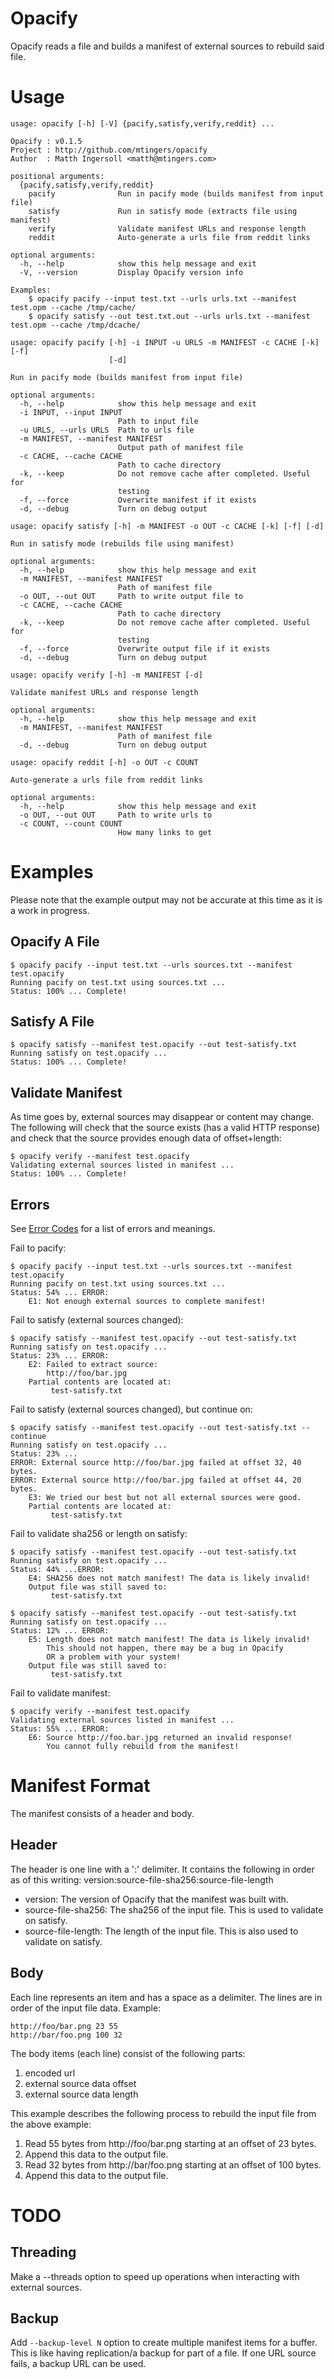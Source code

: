 # Opacify

Opacify reads a file and builds a manifest of external sources to rebuild said file.

# Usage
```
usage: opacify [-h] [-V] {pacify,satisfy,verify,reddit} ...

Opacify : v0.1.5
Project : http://github.com/mtingers/opacify
Author  : Matth Ingersoll <matth@mtingers.com>

positional arguments:
  {pacify,satisfy,verify,reddit}
    pacify              Run in pacify mode (builds manifest from input file)
    satisfy             Run in satisfy mode (extracts file using manifest)
    verify              Validate manifest URLs and response length
    reddit              Auto-generate a urls file from reddit links

optional arguments:
  -h, --help            show this help message and exit
  -V, --version         Display Opacify version info

Examples:
    $ opacify pacify --input test.txt --urls urls.txt --manifest test.opm --cache /tmp/cache/
    $ opacify satisfy --out test.txt.out --urls urls.txt --manifest test.opm --cache /tmp/dcache/
```

```
usage: opacify pacify [-h] -i INPUT -u URLS -m MANIFEST -c CACHE [-k] [-f]
                      [-d]

Run in pacify mode (builds manifest from input file)

optional arguments:
  -h, --help            show this help message and exit
  -i INPUT, --input INPUT
                        Path to input file
  -u URLS, --urls URLS  Path to urls file
  -m MANIFEST, --manifest MANIFEST
                        Output path of manifest file
  -c CACHE, --cache CACHE
                        Path to cache directory
  -k, --keep            Do not remove cache after completed. Useful for
                        testing
  -f, --force           Overwrite manifest if it exists
  -d, --debug           Turn on debug output
```

```
usage: opacify satisfy [-h] -m MANIFEST -o OUT -c CACHE [-k] [-f] [-d]

Run in satisfy mode (rebuilds file using manifest)

optional arguments:
  -h, --help            show this help message and exit
  -m MANIFEST, --manifest MANIFEST
                        Path of manifest file
  -o OUT, --out OUT     Path to write output file to
  -c CACHE, --cache CACHE
                        Path to cache directory
  -k, --keep            Do not remove cache after completed. Useful for
                        testing
  -f, --force           Overwrite output file if it exists
  -d, --debug           Turn on debug output
```

```
usage: opacify verify [-h] -m MANIFEST [-d]

Validate manifest URLs and response length

optional arguments:
  -h, --help            show this help message and exit
  -m MANIFEST, --manifest MANIFEST
                        Path of manifest file
  -d, --debug           Turn on debug output
```

```
usage: opacify reddit [-h] -o OUT -c COUNT

Auto-generate a urls file from reddit links

optional arguments:
  -h, --help            show this help message and exit
  -o OUT, --out OUT     Path to write urls to
  -c COUNT, --count COUNT
                        How many links to get
```

# Examples

Please note that the example output may not be accurate at this time as it is a work
in progress.

## Opacify A File
```
$ opacify pacify --input test.txt --urls sources.txt --manifest test.opacify
Running pacify on test.txt using sources.txt ...
Status: 100% ... Complete!
```

## Satisfy A File
```
$ opacify satisfy --manifest test.opacify --out test-satisfy.txt
Running satisfy on test.opacify ...
Status: 100% ... Complete!
```

## Validate Manifest
As time goes by, external sources may disappear or content may change. The following will check that the source
exists (has a valid HTTP response) and check that the source provides enough data of offset+length:
```
$ opacify verify --manifest test.opacify
Validating external sources listed in manifest ...
Status: 100% ... Complete!
```

## Errors
See [Error Codes](/ERRORS.md) for a list of errors and meanings.

Fail to pacify:
```
$ opacify pacify --input test.txt --urls sources.txt --manifest test.opacify
Running pacify on test.txt using sources.txt ...
Status: 54% ... ERROR:
    E1: Not enough external sources to complete manifest!
```

Fail to satisfy (external sources changed):
```
$ opacify satisfy --manifest test.opacify --out test-satisfy.txt
Running satisfy on test.opacify ...
Status: 23% ... ERROR:
    E2: Failed to extract source:
        http://foo/bar.jpg
    Partial contents are located at:
         test-satisfy.txt
```

Fail to satisfy (external sources changed), but continue on:
```
$ opacify satisfy --manifest test.opacify --out test-satisfy.txt --continue
Running satisfy on test.opacify ...
Status: 23% ...
ERROR: External source http://foo/bar.jpg failed at offset 32, 40 bytes.
ERROR: External source http://foo/bar.jpg failed at offset 44, 20 bytes.
    E3: We tried our best but not all external sources were good.
    Partial contents are located at:
         test-satisfy.txt
```

Fail to validate sha256 or length on satisfy:
```
$ opacify satisfy --manifest test.opacify --out test-satisfy.txt
Running satisfy on test.opacify ...
Status: 44% ...ERROR:
    E4: SHA256 does not match manifest! The data is likely invalid!
    Output file was still saved to:
         test-satisfy.txt
```
```
$ opacify satisfy --manifest test.opacify --out test-satisfy.txt
Running satisfy on test.opacify ...
Status: 12% ... ERROR:
    E5: Length does not match manifest! The data is likely invalid!
        This should not happen, there may be a bug in Opacify
        OR a problem with your system!
    Output file was still saved to:
         test-satisfy.txt
```

Fail to validate manifest:
```
$ opacify verify --manifest test.opacify
Validating external sources listed in manifest ...
Status: 55% ... ERROR:
    E6: Source http://foo.bar.jpg returned an invalid response!
        You cannot fully rebuild from the manifest!
```

# Manifest Format

The manifest consists of a header and body.

## Header
The header is one line with a ':' delimiter.  It contains the following in order as of this writing:
    version:source-file-sha256:source-file-length

* version: The version of Opacify that the manifest was built with.
* source-file-sha256: The sha256 of the input file. This is used to validate on satisfy.
* source-file-length: The length of the input file. This is also used to validate on satisfy.

## Body

Each line represents an item and has a space as a delimiter.  The lines are in order of the input
file data.  Example:
```
http://foo/bar.png 23 55
http://bar/foo.png 100 32
```

The body items (each line) consist of the following parts:
1. encoded url
2. external source data offset
3. external source data length


This example describes the following process to rebuild the input file from the above example:
1. Read 55 bytes from http://foo/bar.png starting at an offset of 23 bytes.
2. Append this data to the output file.
3. Read 32 bytes from http://bar/foo.png starting at an offset of 100 bytes.
4. Append this data to the output file.


# TODO

## Threading

Make a --threads option to speed up operations when interacting with external sources.

## Backup

Add ```--backup-level N``` option to create multiple manifest items for a buffer.
This is like having replication/a backup for part of a file. If one URL source fails, a backup
URL can be used.

